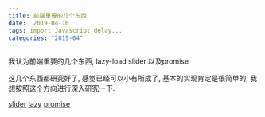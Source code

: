 ```yaml
---
title: 前端重要的几个东西
date:  2019-04-10
tags: import Javascript delay...
categories: "2019-04"
---
```


我认为前端重要的几个东西,
lazy-load
slider
以及promise

这几个东西都研究好了, 感觉已经可以小有所成了, 基本的实现肯定是很简单的, 我想按照这个方向进行深入研究一下.

[slider](./2019/04/10/2019-04-10-slider/)
[lazy](./2019/04/10/2019-04-10-lazy/)
[promise](./2019/04/10/2019-04-10-promise/)